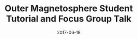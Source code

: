 ---
title: "Outer Magnetosphere Student Tutorial and Focus Group Talk"
collection: talks
type: "Talk"
permalink: /talks/2017_06_18_gem_talk
venue: "The Geospace Environment Modeling workshop"
date: 2017-06-18
location: "Portsmouth, Virginia"
---